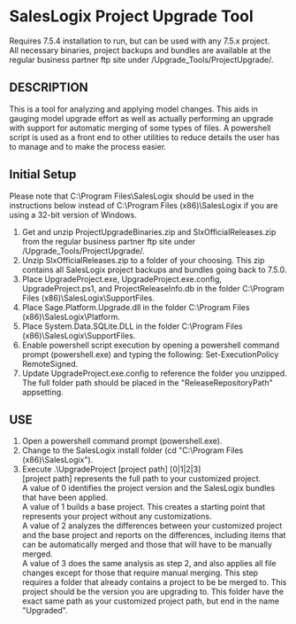 SalesLogix Project Upgrade Tool
====================================

Requires 7.5.4 installation to run, but can be used with any 7.5.x project.  
All necessary binaries, project backups and bundles are available at the regular business partner ftp site under /Upgrade_Tools/ProjectUpgrade/.  

## DESCRIPTION
This is a tool for analyzing and applying model changes.  This aids in gauging model upgrade effort as well as actually performing an upgrade with support for automatic merging of some types of files.
A powershell script is used as a front end to other utilities to reduce details the user has to manage and to make the process easier.

## Initial Setup
Please note that C:\Program Files\SalesLogix should be used in the instructions below instead of C:\Program Files (x86)\SalesLogix if you are using a 32-bit version of Windows.  
1. Get and unzip ProjectUpgradeBinaries.zip and SlxOfficialReleases.zip from the regular business partner ftp site under /Upgrade_Tools/ProjectUpgrade/.  
2. Unzip SlxOfficialReleases.zip to a folder of your choosing.  This zip contains all SalesLogix project backups and bundles going back to 7.5.0.  
3. Place UpgradeProject.exe, UpgradeProject.exe.config, UpgradeProject.ps1, and ProjectReleaseInfo.db in the folder C:\Program Files (x86)\SalesLogix\SupportFiles.  
4. Place Sage.Platform.Upgrade.dll in the folder C:\Program Files (x86)\SalesLogix\Platform.  
5. Place System.Data.SQLite.DLL in the folder C:\Program Files (x86)\SalesLogix\SupportFiles.  
6. Enable powershell script execution by opening a powershell command prompt (powershell.exe) and typing the following: Set-ExecutionPolicy RemoteSigned.  
7. Update UpgradeProject.exe.config to reference the folder you unzipped.  The full folder path should be placed in the "ReleaseRepositoryPath" appsetting.

## USE
 1. Open a powershell command prompt (powershell.exe).  
 2. Change to the SalesLogix install folder (cd "C:\Program Files (x86)\SalesLogix").  
 3. Execute .\UpgradeProject [project path] [0|1|2|3]  
[project path] represents the full path to your customized project.  
A value of 0 identifies the project version and the SalesLogix bundles that have been applied.  
A value of 1 builds a base project.  This creates a starting point that represents your project without any customizations.  
A value of 2 analyzes the differences between your customized project and the base project and reports on the differences, including items that can be automatically merged and those that will have to be manually merged.  
A value of 3 does the same analysis as step 2, and also applies all file changes except for those that require manual merging.  This step requires a folder that already contains a project to be be merged to.  This project should be the version you are upgrading to.  This folder have the exact same path as your customized project path, but end in the name "Upgraded".  
